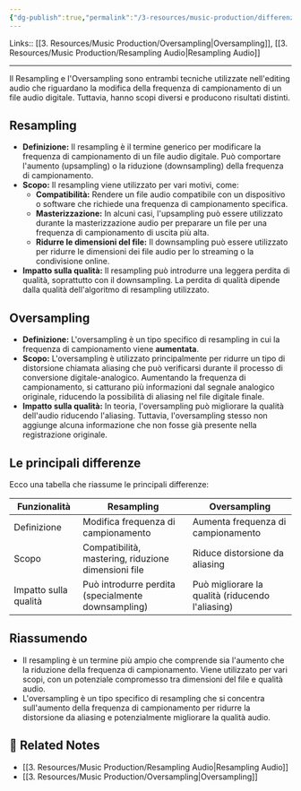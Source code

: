 ```yaml
---
{"dg-publish":true,"permalink":"/3-resources/music-production/differenza-tra-resampling-e-oversampling/"}
---
```


Links:: [[3. Resources/Music Production/Oversampling\|Oversampling]], [[3. Resources/Music Production/Resampling Audio\|Resampling Audio]]

---
Il Resampling e l'Oversampling sono entrambi tecniche utilizzate nell'editing audio che riguardano la modifica della frequenza di campionamento di un file audio digitale. Tuttavia, hanno scopi diversi e producono risultati distinti.

## Resampling

- **Definizione:** Il resampling è il termine generico per modificare la frequenza di campionamento di un file audio digitale. Può comportare l'aumento (upsampling) o la riduzione (downsampling) della frequenza di campionamento.
- **Scopo:** Il resampling viene utilizzato per vari motivi, come:
    - **Compatibilità:** Rendere un file audio compatibile con un dispositivo o software che richiede una frequenza di campionamento specifica.
    - **Masterizzazione:** In alcuni casi, l'upsampling può essere utilizzato durante la masterizzazione audio per preparare un file per una frequenza di campionamento di uscita più alta.
    - **Ridurre le dimensioni del file:** Il downsampling può essere utilizzato per ridurre le dimensioni dei file audio per lo streaming o la condivisione online.
- **Impatto sulla qualità:** Il resampling può introdurre una leggera perdita di qualità, soprattutto con il downsampling. La perdita di qualità dipende dalla qualità dell'algoritmo di resampling utilizzato.

## Oversampling

- **Definizione:** L'oversampling è un tipo specifico di resampling in cui la frequenza di campionamento viene **aumentata**.
- **Scopo:** L'oversampling è utilizzato principalmente per ridurre un tipo di distorsione chiamata aliasing che può verificarsi durante il processo di conversione digitale-analogico. Aumentando la frequenza di campionamento, si catturano più informazioni dal segnale analogico originale, riducendo la possibilità di aliasing nel file digitale finale.
- **Impatto sulla qualità:** In teoria, l'oversampling può migliorare la qualità dell'audio riducendo l'aliasing. Tuttavia, l'oversampling stesso non aggiunge alcuna informazione che non fosse già presente nella registrazione originale.

## Le principali differenze

Ecco una tabella che riassume le principali differenze:

|Funzionalità|Resampling|Oversampling|
|---|---|---|
|Definizione|Modifica frequenza di campionamento|Aumenta frequenza di campionamento|
|Scopo|Compatibilità, mastering, riduzione dimensioni file|Riduce distorsione da aliasing|
|Impatto sulla qualità|Può introdurre perdita (specialmente downsampling)|Può migliorare la qualità (riducendo l'aliasing)|

## Riassumendo

- Il resampling è un termine più ampio che comprende sia l'aumento che la riduzione della frequenza di campionamento. Viene utilizzato per vari scopi, con un potenziale compromesso tra dimensioni del file e qualità audio.
- L'oversampling è un tipo specifico di resampling che si concentra sull'aumento della frequenza di campionamento per ridurre la distorsione da aliasing e potenzialmente migliorare la qualità audio.


## 🔗 Related Notes

- [[3. Resources/Music Production/Resampling Audio\|Resampling Audio]]
- [[3. Resources/Music Production/Oversampling\|Oversampling]]
